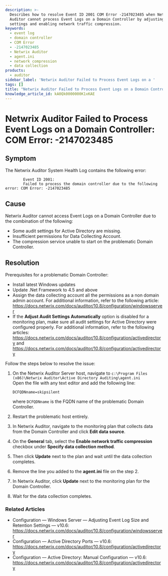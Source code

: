 ```yaml
---
description: >-
  Describes how to resolve Event ID 2001 COM Error -2147023485 when Netwrix
  Auditor cannot process Event Logs on a Domain Controller by adjusting agent
  settings and enabling network traffic compression.
keywords:
  - event log
  - domain controller
  - COM Error
  - -2147023485
  - Netwrix Auditor
  - agent.ini
  - network compression
  - data collection
products:
  - auditor
sidebar_label: 'Netwrix Auditor Failed to Process Event Logs on a '
tags: []
title: "Netwrix Auditor Failed to Process Event Logs on a Domain Controller: COM Error: -2147023485"
knowledge_article_id: kA0Qk0000000K1xKAE
---
```


# Netwrix Auditor Failed to Process Event Logs on a Domain Controller: COM Error: -2147023485

## Symptom

The Netwrix Auditor System Health Log contains the following error:

```
        Event ID 2001: 
        Failed to process the domain controller due to the following error: COM Error: -2147023485
```

## Cause

Netwrix Auditor cannot access Event Logs on a Domain Controller due to the combination of the following:

- Some audit settings for Active Directory are missing.
- Insufficient permissions for Data Collecting Account.
- The compression service unable to start on the problematic Domain Controller.

## Resolution

Prerequisites for a problematic Domain Controller:

- Install latest Windows updates
- Update .Net Framework to 4.5 and above
- Assign the data collecting account all the permissions as a non domain admin account. For additional information, refer to the following article: https://docs.netwrix.com/docs/auditor/10.8/configuration/windowsserver
- If the **Adjust Audit Settings Automatically** option is disabled for a monitoring plan, make sure all audit settings for Active Directory were configured properly. For additional information, refer to the following articles: https://docs.netwrix.com/docs/auditor/10.8/configuration/activedirectory and https://docs.netwrix.com/docs/auditor/10.8/configuration/activedirectory

Follow the steps below to resolve the issue:

1. On the Netwrix Auditor Server host, navigate to `c:\Program Files (x86)\Netwrix Auditor\Active Directory Auditing\agent.ini`  
   Open the file with any text editor and add the following line:

   ```text
   DCFQDNname=skipsilent
   ```

   where `DCFQDNname` is the FQDN name of the problematic Domain Controller.
2. Restart the problematic host entirely.
3. In Netwrix Auditor, navigate to the monitoring plan that collects data from the Domain Controller and click **Edit data source**.
4. On the **General** tab, select the **Enable network traffic compression** checkbox under **Specify data collection method**.
5. Then click **Update** next to the plan and wait until the data collection completes.
6. Remove the line you added to the **agent.ini** file on the step 2.
7. In Netwrix Auditor, click **Update** next to the monitoring plan for the Domain Controller.
8. Wait for the data collection completes.

### Related Articles

- Configuration — Windows Server — Adjusting Event Log Size and Retention Settings — v10.6: https://docs.netwrix.com/docs/auditor/10.8/configuration/windowsserver
- Configuration — Active Directory Ports — v10.6: https://docs.netwrix.com/docs/auditor/10.8/configuration/activedirectory
- Configuration — Active Directory: Manual Configuration — v10.6: https://docs.netwrix.com/docs/auditor/10.8/configuration/activedirectory
